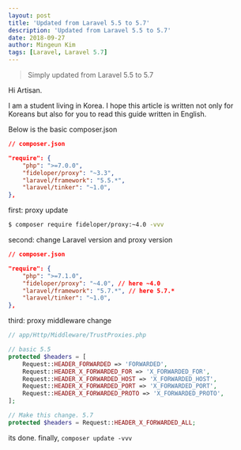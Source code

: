 ```yaml
---
layout: post
title: 'Updated from Laravel 5.5 to 5.7'
description: 'Updated from Laravel 5.5 to 5.7'
date: 2018-09-27
author: Mingeun Kim
tags: [Laravel, Laravel 5.7]
---
```


> Simply updated from Laravel 5.5 to 5.7


Hi Artisan.

I am a student living in Korea. I hope this article is written not only for Koreans but also for you to read this guide written in English.


Below is the basic composer.json

```json
// composer.json

"require": {
    "php": ">=7.0.0",
    "fideloper/proxy": "~3.3",
    "laravel/framework": "5.5.*",
    "laravel/tinker": "~1.0",
},
```

first: proxy update
```bash
$ composer require fideloper/proxy:~4.0 -vvv
```

second: change Laravel version and proxy version
```json
// composer.json

"require": {
    "php": ">=7.1.0",
    "fideloper/proxy": "~4.0", // here ~4.0
    "laravel/framework": "5.7.*", // here 5.7.*
    "laravel/tinker": "~1.0",
},
```

third: proxy middleware change
```php
// app/Http/Middleware/TrustProxies.php

// basic 5.5
protected $headers = [
    Request::HEADER_FORWARDED => 'FORWARDED',
    Request::HEADER_X_FORWARDED_FOR => 'X_FORWARDED_FOR',
    Request::HEADER_X_FORWARDED_HOST => 'X_FORWARDED_HOST',
    Request::HEADER_X_FORWARDED_PORT => 'X_FORWARDED_PORT',
    Request::HEADER_X_FORWARDED_PROTO => 'X_FORWARDED_PROTO',
];

// Make this change. 5.7
protected $headers = Request::HEADER_X_FORWARDED_ALL;
```

its done. finally, `composer update -vvv`